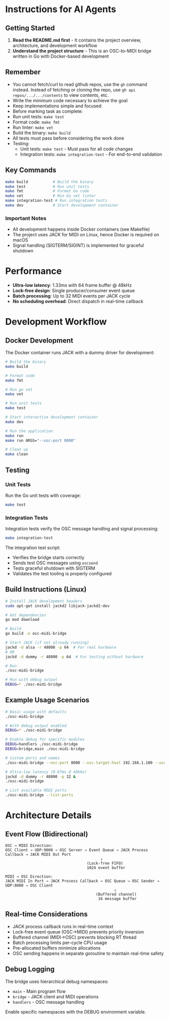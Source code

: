 # Instructions for AI Agents

## Getting Started
1. **Read the README.md first** - It contains the project overview, architecture, and development workflow
2. **Understand the project structure** - This is an OSC-to-MIDI bridge written in Go with Docker-based development


## Remember
- You cannot fetch/curl to read github repos, use the `gh` command instead. Instead of fetching or cloning the repo, use `gh api repos/.../.../contents` to view contents, etc.
- Write the minimum code necessary to achieve the goal
- Keep implementations simple and focused
- Before marking task as complete:
- Run unit tests: `make test`
- Format code: `make fmt`
- Run linter: `make vet`
- Build the binary: `make build`
- All tests must pass before considering the work done
- Testing:
  - Unit tests: `make test` - Must pass for all code changes
  - Integration tests: `make integration-test` - For end-to-end validation

## Key Commands
```bash
make build           # Build the binary
make test            # Run unit tests
make fmt             # Format Go code
make vet             # Run Go vet linter
make integration-test # Run integration tests
make dev             # Start development container
```

### Important Notes
- All development happens inside Docker containers (see Makefile)
- The project uses JACK for MIDI on Linux, hence Docker is required on macOS
- Signal handling (SIGTERM/SIGINT) is implemented for graceful shutdown

# Performance

- **Ultra-low latency**: 1.33ms with 64 frame buffer @ 48kHz
- **Lock-free design**: Single producer/consumer event queue
- **Batch processing**: Up to 32 MIDI events per JACK cycle
- **No scheduling overhead**: Direct dispatch in real-time callback

# Development Workflow

## Docker Development

The Docker container runs JACK with a dummy driver for development:

```bash
# Build the binary
make build

# Format code
make fmt

# Run go vet
make vet

# Run unit tests
make test

# Start interactive development container
make dev

# Run the application
make run
make run ARGS="--osc-port 8000"

# Clean up
make clean
```

## Testing

### Unit Tests

Run the Go unit tests with coverage:

```bash
make test
```

### Integration Tests

Integration tests verify the OSC message handling and signal processing:

```bash
make integration-test
```

The integration test script:
- Verifies the bridge starts correctly
- Sends test OSC messages using `oscsend`
- Tests graceful shutdown with SIGTERM
- Validates the test tooling is properly configured

## Build Instructions (Linux)

```bash
# Install JACK development headers
sudo apt-get install jackd2 libjack-jackd2-dev

# Get dependencies
go mod download

# Build
go build -o osc-midi-bridge

# Start JACK (if not already running)
jackd -d alsa -r 48000 -p 64  # For real hardware
# OR
jackd -d dummy -r 48000 -p 64  # For testing without hardware

# Run
./osc-midi-bridge

# Run with debug output
DEBUG=* ./osc-midi-bridge
```

## Example Usage Scenarios

```bash
# Basic usage with defaults
./osc-midi-bridge

# With debug output enabled
DEBUG=* ./osc-midi-bridge

# Enable debug for specific modules
DEBUG=handlers ./osc-midi-bridge
DEBUG=bridge,main ./osc-midi-bridge

# Custom ports and names
./osc-midi-bridge --osc-port 8000 --osc-target-host 192.168.1.100 --osc-target-port 9000 --client-name "OSC Controller" --port-name "osc_out"

# Ultra-low latency (0.67ms @ 48kHz)
jackd -d dummy -r 48000 -p 32 &
./osc-midi-bridge

# List available MIDI ports
./osc-midi-bridge --list-ports
```

# Architecture Details

## Event Flow (Bidirectional)
```
OSC → MIDI Direction:
OSC Client → UDP:9000 → OSC Server → Event Queue → JACK Process Callback → JACK MIDI Out Port
                                          ↓
                                    (Lock-free FIFO)
                                    1024 event buffer

MIDI → OSC Direction:  
JACK MIDI In Port → JACK Process Callback → OSC Queue → OSC Sender → UDP:8000 → OSC Client
                                                ↓
                                        (Buffered channel)
                                         16 message buffer
```

## Real-time Considerations
- JACK process callback runs in real-time context
- Lock-free event queue (OSC→MIDI) prevents priority inversion
- Buffered channel (MIDI→OSC) prevents blocking RT thread
- Batch processing limits per-cycle CPU usage
- Pre-allocated buffers minimize allocations
- OSC sending happens in separate goroutine to maintain real-time safety

## Debug Logging
The bridge uses hierarchical debug namespaces:
- `main` - Main program flow
- `bridge` - JACK client and MIDI operations
- `handlers` - OSC message handling

Enable specific namespaces with the DEBUG environment variable.